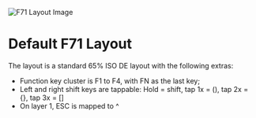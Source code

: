 ![F71 Layout Image](https://i.imgur.com/vvx1bnW.png)

# Default F71 Layout

The layout is a standard 65% ISO DE layout with the following extras:

* Function key cluster is F1 to F4, with FN as the last key;
* Left and right shift keys are tappable: Hold = shift, tap 1x = (), tap 2x = {}, tap 3x = []
* On layer 1, ESC is mapped to ^
